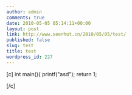 ```yaml
---
author: admin
comments: true
date: 2010-05-05 05:14:11+00:00
layout: post
link: http://www.seerhut.cn/2010/05/05/test/
published: false
slug: test
title: test
wordpress_id: 227
---
```


[c]
int main(){
printf("asd");
return 1;

[/c]
